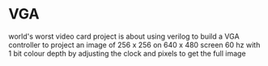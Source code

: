 # VGA
world's worst video card
project is about using verilog to build a VGA controller to project an image of 256 x 256 on 640 x 480 screen 60 hz with 1 bit colour depth by adjusting the clock and pixels to get the full image
